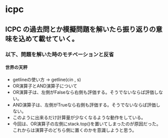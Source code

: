 # icpc
## ICPC の過去問とか模擬問題を解いたら振り返りの意味を込めて載せていく。
### 以下、問題を解いた時のモチベーションと反省
#### 世界の天秤
* getlineの使い方 → getline(cin , s)
* OR演算子とAND演算子について  
 * OR演算子は、左側がFalseなら右側も評価する。そうでないならば評価しない。
 *  AND演算子は、左側がTrueなら右側も評価する。そうでないならば評価しない。
 * このように出来るだけ計算量が少なくなるような動作をしている。
* 今回は、OR演算子の左側にstack.top()を置いてしまったのが原因だった。これからは演算子のどちら側に置くのかを意識しようと思う。

